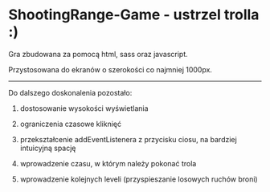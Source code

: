 # ShootingRange-Game - ustrzel trolla :) 

Gra zbudowana za pomocą html, sass oraz javascript. 

Przystosowana do ekranów o szerokości co najmniej 1000px.

----------------------------------

Do dalszego doskonalenia pozostało: 

1. dostosowanie wysokości wyświetlania

2. ograniczenia czasowe kliknięć

3. przekształcenie addEventListenera z przycisku ciosu, na bardziej intuicyjną spację

4. wprowadzenie czasu, w którym należy pokonać trola 

5. wprowadzenie kolejnych leveli (przyspieszanie losowych ruchów broni)